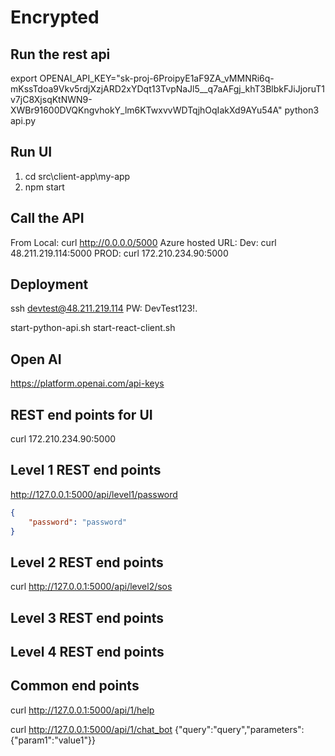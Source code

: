 
# Encrypted

## Run the rest api

export OPENAI_API_KEY="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"
python3 api.py

## Run UI

1. cd src\client-app\my-app
2. npm start

## Call the API

From Local: curl <http://0.0.0.0/5000>
Azure hosted URL: 
Dev: curl 48.211.219.114:5000
PROD: curl 172.210.234.90:5000

## Deployment

ssh devtest@48.211.219.114
PW: DevTest123!.

start-python-api.sh
start-react-client.sh

## Open AI

<https://platform.openai.com/api-keys>

## REST end points for UI

curl 172.210.234.90:5000

## Level 1 REST end points

<http://127.0.0.1:5000/api/level1/password>

```json
{
    "password": "password"
}
```

## Level 2 REST end points

curl http://127.0.0.1:5000/api/level2/sos

## Level 3 REST end points

## Level 4 REST end points

## Common end points

curl <http://127.0.0.1:5000/api/1/help>

curl <http://127.0.0.1:5000/api/1/chat_bot>
{"query":"query","parameters": {"param1":"value1"}}
